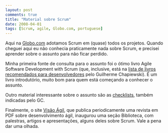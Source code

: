 ```yaml
---
layout: post
comments: true
title: "Material sobre Scrum"
date: 2008-04-01
tags: [Scrum, agile, Globo.com, portuguese]
---
```

Aqui na [Globo.com](http://globo.com) adotamos Scrum em (quase) todos os projetos. Quando cheguei aqui eu não conhecia praticamente nada sobre Scrum, e precisei aprender sobre o assunto para não ficar perdido.

Minha primeira fonte de consulta para o assunto foi o ótimo livro Agile Software Development with Scrum (que, inclusive, está na [lista de livros recomendados para desenvolvedores](http://gc.blog.br/2008/03/27/10-livros-recomendados-para-desenvolvedores/) pelo Guilherme Chapiewski). É um livro introdutório, muito bom para quem está começando a conhecer o assunto.

Outro material interessante sobre o assunto são as [checklists](http://gc.blog.br/2008/03/28/scrum-checklists/), também indicadas pelo GC.

Finalmente, o site [Visão Ágil](http://www.visaoagil.com/), que publica periodicamente uma revista em PDF sobre desenvolvimento ágil, inaugurou uma seção Biblioteca, com palestras, artigos e apresentações, alguns deles sobre Scrum. Vale a pena dar uma olhada.
